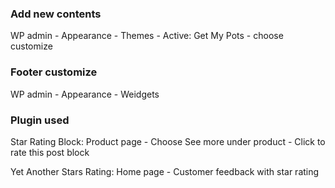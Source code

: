 ### Add new contents

WP admin - Appearance - Themes - Active: Get My Pots - choose customize

### Footer customize

WP admin - Appearance - Weidgets

### Plugin used

Star Rating Block:
Product page - Choose See more under product - Click to rate this post block

Yet Another Stars Rating:
Home page - Customer feedback with star rating
